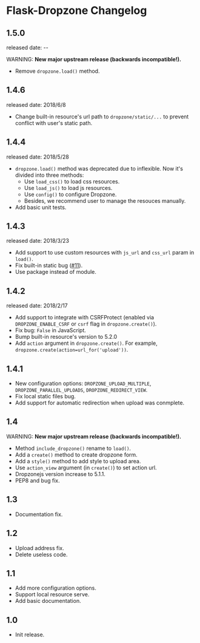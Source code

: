 Flask-Dropzone Changelog
=========================

1.5.0
-----
released date: --

WARNING: **New major upstream release (backwards incompatible!).**

* Remove `dropzone.load()` method.


1.4.6
-----
released date: 2018/6/8

* Change built-in resource's url path to `dropzone/static/...` to prevent conflict with user's static path.

1.4.4
-----
released date: 2018/5/28

* `dropzone.load()` method was deprecated due to inflexible.
Now it's divided into three methods:
  * Use `load_css()` to load css resources.
  * Use `load_js()` to load js resources.
  * Use `config()` to configure Dropzone.
  * Besides, we recommend user to manage the resouces manually.
* Add basic unit tests.

1.4.3
------
released date: 2018/3/23

* Add support to use custom resources with `js_url` and `css_url` param
 in `load()`.
* Fix built-in static bug ([#11]).
* Use package instead of module.

[#11]:https://github.com/greyli/flask-dropzone/issues/11

1.4.2
------
released date: 2018/2/17

* Add support to integrate with CSRFProtect (enabled via `DROPZONE_ENABLE_CSRF`
 or `csrf` flag in `dropzone.create()`).
* Fix bug: `False` in JavaScript.
* Bump built-in resource's version to 5.2.0
* Add `action` argument in `dropzone.create()`. For example, 
`dropzone.create(action=url_for('upload'))`.

1.4.1
------

* New configuration options: `DROPZONE_UPLOAD_MULTIPLE`,
 `DROPZONE_PARALLEL_UPLOADS`, `DROPZONE_REDIRECT_VIEW`.
* Fix local static files bug.
* Add support for automatic redirection when upload was conmplete.

1.4
---

WARNING: **New major upstream release (backwards incompatible!).**

* Method `include_dropzone()` rename to `load()`.
* Add a `create()` method to create dropzone form.
* Add a `style()` method to add style to upload area.
* Use `action_view` argument (in `create()`) to set action url.
* Dropzonejs version increase to 5.1.1.
* PEP8 and bug fix.

1.3
---
* Documentation fix.

1.2
---
* Upload address fix.
* Delete useless code.

1.1
---
* Add more configuration options.
* Support local resource serve.
* Add basic documentation.

1.0
---
* Init release.
